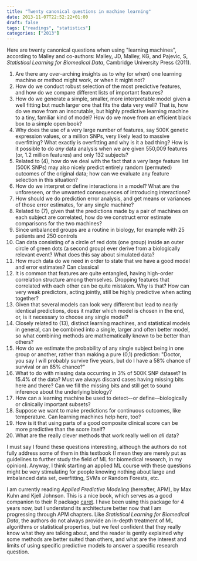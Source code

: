 ```yaml
---
title: "Twenty canonical questions in machine learning"
date: 2013-11-07T22:52:22+01:00
draft: false
tags: ["readings", "statistics"]
categories: ["2013"]
---
```


Here are twenty canonical questions when using "learning machines", according
to Malley and co-authors: Malley, JD, Malley, KG, and Pajevic, S, *Statistical Learning for Biomedical Data*, Cambridge University Press (2011).

1. Are there any over-arching insights as to why (or when) one learning
   machine or method might work, or when it might not?
2. How do we conduct robust selection of the most predictive features, and
   how do we compare different lists of important features?
3. How do we generate a simple, smaller, more interpretable model given a
   well fitting but much larger one that fits the data very well? That is,
   how do we move from an inscrutable, but highly predictive learning
   machine to a tiny, familiar kind of model? How do we move from an
   efficient black box to a simple open book?
4. Why does the use of a very large number of features, say 500K genetic
   expression values, or a million SNPs, very likely lead to massive
   overfitting? What exactly is overfitting and why is it a bad thing? How
   is it possible to do *any* data analysis when we are given 550,009
   features (or, 1.2 million features) and only 132 subjects?
5. Related to (4), how do we deal with the fact that a very large feature
   list (500K SNPs) may also nicely predict entirely random (permuted)
   outcomes of the original data; how can we evaluate any feature selection
   in this situation?
6. How do we interpret or define interactions in a model? What are the
   unforeseen, or the unwanted consequences of introducing interactions?
7. How should we do prediction error analysis, and get means or variances of
   those error estimates, for any single machine?
8. Related to (7), given that the predictions made by a pair of machines on
   each subject are correlated, how do we construct error estimate
   comparisons for the two machines?
9. Since unbalanced groups are a routine in biology, for example with 25
   patients and 250 controls
10. Can data consisting of a circle of red dots (one group) inside an outer
    circle of green dots (a second group) ever derive from a biologically
    relevant event? What does this say about simulated data?
11. How much data do we need in order to state that we have a good model and
    error estimates? Can classical
12. It is common that features are quite entangled, having high-order
    correlation structure among themselves. Dropping features that
    correlated with each other can be quite mistaken. Why is that? How can
    very weak predictors, acting jointly, still be highly predictive when
    acting together?
13. Given that several models can look very different but lead to nearly
    identical predictions, does it matter which model is chosen in the end,
    or, is it necessary to choose any single model?
14. Closely related to (13), distinct learning machines, and statistical
    models in general, can be combined into a single, larger and often
    better model, so what combining methods are mathematically known to be
    better than others?
15. How do we estimate the probability of any single subject being in one
    group or another, rather than making a pure (0,1) prediction: "Doctor,
    you say I will probably survive five years, but do I have a 58% chance
    of survival or an 85% chance?"
16. What to do with missing data occurring in 3% of 500K SNP dataset? In
    15.4% of the data? Must we always discard cases having missing bits here
    and there? Can we fill the missing bits and still get to sound inference
    about the underlying biology?
17. How can a learning machine be used to detect–-or define-–biologically
    or clinically important subsets?
18. Suppose we want to make predictions for continuous outcomes, like
    temperature. Can learning machines help here, too?
19. How is it that using parts of a good composite clinical score can be
    more predictive than the score itself?
20. What are the really clever methods that work really well on *all* data?


I must say I found these questions interesting, although the authors do not fully address some of them in this textbook (I mean they are merely put as guidelines to further study the field of ML for biomedical research, in my opinion). Anyway, I think starting an applied ML course with these questions might be very stimulating for people knowing nothing about large and imbalanced data set, overfitting, SVMs or Random Forests, etc.

I am currently reading *Applied Predictive Modeling* (hereafter, APM), by Max Kuhn and Kjell Johnson. This is a nice book, which serves as a good companion to their R package [caret](http://cran.r-project.org/web/packages/caret). I have been using this package for 4 years now, but I understand its architecture better now that I am progressing through APM chapters. Like *Statistical Learning for Biomedical Data*, the authors do not always provide an in-depth treatment of ML algorithms or statistical properties, but we feel confident that they really know what they are talking about, and the reader is gently explained why some methods are better suited than others, and what are the interest and limits of using specific predictive models to answer a specific research question.
